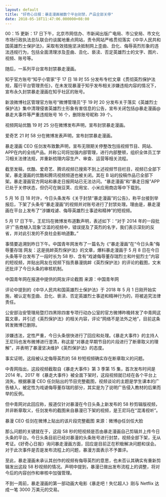 ```yaml
---
layout: default
title: "好奇心日报：暴走漫画被数个平台封禁，产品全部关停"
date: 2018-05-18T11:47:06.000000+08:00
---
```


00：15 更新：17 日下午，北京市网信办、市新闻出版广电局、市公安局、市文化市场行政执法总队联合约谈属地重点网站，责令网站严格贯彻落实《中华人民共和国英雄烈士保护法》，采取有效措施坚决抵制网上歪曲、丑化、侮辱英烈形象的违法违规行为，包括全面清理涉及歪曲、丑化、亵渎、否定英雄烈士的文字、图片、视频、账号等。

随后，一系列平台宣布封禁暴走漫画。

知乎官方账号“知乎小管家”于 17 日 18 时 55 分发布专栏文章《贯彻英烈保护法规，履行平台管理责任》，在未发现暴漫于知乎发布相关涉嫌违规内容的情况下，宣布永久封禁暴走漫画在知乎社区的账号。

新浪微博社区管理官方账号“微博管理员”于 19 时 20 分发布关于落实《英雄烈士保护法》集中清理侵害英雄烈士形象有害信息的公告，宣布关闭包括@暴走漫画@暴走大事件等严重违规账号 16 个，删除账号昵称 39 个。

视频网站优酷 19 时 25 分在微博发布声明，宣布封禁暴走漫画。

爱奇艺 21 时 58 分在微博发表声明，宣布封禁暴走漫画。

暴走漫画 CEO 任剑发布致歉声明，宣布无限期关停整改包括视频节目、网站、APP在内的全线产品。并称公司将加强内部管理，进行内部整顿，组织全体员工学习相关法律法规，并重新梳理内容生产、审查、运营等相关流程。

截至发稿，优酷、爱奇艺、腾讯视频已搜索不到上述视频节目栏目，视频已全部下架，暴走漫画的优酷和腾讯视频频道也被关闭。其在 B 站的投稿作品已全部下架。暴走漫画官方网站和暴走日报网站已无法访问。“暴走漫画”和“暴走日报”APP 已处于关停状态，但仍可在豌豆荚、应用宝、小米应用商店等中下载到。

5 月 16 日 18 时许，今日头条发布《关于封禁“暴走漫画”的公告》，称平台接到举报后，下架了头条号“暴走漫画”的视频并对账号进行了封禁处理。理由是，暴走漫画在平台上发布了“涉嫌戏谑、侮辱英雄烈士事迹和精神”的短视频。

5 月 17 日下午，王尼玛在微博发布道歉声明，表述如下：“对于 2014 年的一段批评‘广告商植入现象’泛滥的视频中，错误提及了英烈的名字，我们表示深刻的反省，并对此引发的不良社会影响道歉。”

事情要追溯到昨日下午。中国青年网发布了一篇名为《“暴走漫画”在“今日头条”侮辱董存瑞 网友：这是挑衅英烈保护法》的文章，爆料暴走漫画于 5 月 8 日在今日头条等平台发布了一段时长为 58 秒、含有“戏谑侮辱董存瑞烈士和叶挺烈士”内容的短视频，并贴出网友在视频下指责暴漫挑衅《英烈保护法》的评论的截图，文末还批评了今日头条的审核机制。


中国青年网在报道中提供的网友评论截图 来源：中国青年网

评论中提到的《中华人民共和国英雄烈士保护法》于 2018 年 5 月 1 日刚开始实施，被认定有歪曲、丑化、亵渎、否定英雄烈士事迹和精神行为的，将被追究法律责任。

公安部治安管理局暨打四黑除四害专项行动办公室的官方微博昨晚转发了中青网这篇文章，并引述《英烈保护法》的相关内容，评论“网络不是法外之地”，目前这条转发微博已删除。

涉嫌违法，定性严重，今日头条很快进行了回应和处理。《暴走大事件》的主持人王尼玛也发布微博进行澄清，称这是“对暴走早期节目的片段进行了断章取义的理解”，并表明了暴漫坚决维护《英烈保护法》的态度。

事实证明，这段被认定侮辱英烈的 58 秒短视频确实存在断章取义的问题。

中青网指出，这段视频截取自《暴走大事件》第 3 季第 15 集，首次发布时间是 2014 年。2017 年《暴走大事件》被全面下架时，这段视频就已经在各个平台上消失。根据暴漫 CEO 任剑贴出的节目完整截图，视频谈论的主题是学生课本的广告植入，被定性为戏谑侮辱董存瑞的部分，其实是为了说明广告侵入教材的后果而举的反例。

但中青网对此回应称，报道仅针对暴漫在今日头条上新发布的 58 秒剪辑版视频，并非断章取义，任剑发布的截图来自暴漫已下架的视频，是王尼玛在“混淆视听”。


暴漫 CEO 任剑在微博上贴出的该片段完整截图 来源：微博@任剑任大脸

那么问题的关键就在于，这段 58 秒的短视频是否由暴走漫画自己剪辑并上传今日头条的平台。今日头条目前已经对暴漫的头条账号进行封禁，视频全部下架，无从考证。《好奇心日报》询问暴走漫画方面，回应是目前正在积极解决问题和误会。对于此次事件是否是发布流程上的问题，暴漫方面表示不予置评。

至此，暴走漫画未承认其创作的视频有侮辱英烈的意思，也未否认其确实有重新剪辑发出这段 58 秒视频的情况。声明中提到，暴漫已做出发布流程上的调整，将对今后的内容创作和审核中加强管理。

不到一周前，暴走漫画的第一部动画大电影《暴走吧！失忆超人》刚与 Netflix 达成一笔 3000 万美元的交易。


